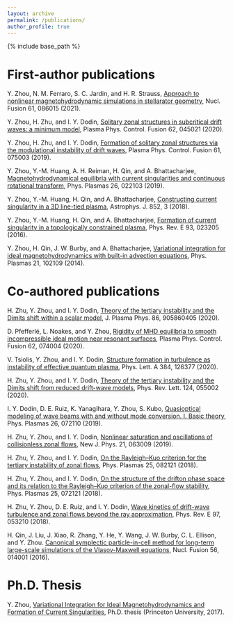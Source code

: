 ```yaml
---
layout: archive
permalink: /publications/
author_profile: true
---
```


{% include base_path %}

First-author publications
======
  Y. Zhou, N. M. Ferraro, S. C. Jardin, and H. R. Strauss, [Approach to nonlinear magnetohydrodynamic simulations in stellarator geometry](https://iopscience.iop.org/article/10.1088/1741-4326/ac0b35), Nucl. Fusion 61, 086015 (2021).

  Y. Zhou, H. Zhu, and I. Y. Dodin, [Solitary zonal structures in subcritical drift waves: a minimum model](https://iopscience.iop.org/article/10.1088/1361-6587/ab78f3), Plasma Phys. Control. Fusion 62, 045021 (2020).

  Y. Zhou, H. Zhu, and I. Y. Dodin, [Formation of solitary zonal structures via the modulational instability of drift waves](https://iopscience.iop.org/article/10.1088/1361-6587/ab16a8), Plasma Phys. Control. Fusion 61, 075003 (2019).

  Y. Zhou, Y.-M. Huang, A. H. Reiman, H. Qin, and A. Bhattacharjee, [Magnetohydrodynamical equilibria with current singularities and continuous rotational transform](http://aip.scitation.org/doi/10.1063/1.5068778), Phys. Plasmas 26, 022103 (2019).

  Y. Zhou, Y.-M. Huang, H. Qin, and A. Bhattacharjee, [Constructing current singularity in a 3D line-tied plasma](http://dx.doi.org/10.3847/1538-4357/aa9b84), Astrophys. J. 852, 3 (2018).

  Y. Zhou, Y.-M. Huang, H. Qin, and A. Bhattacharjee, [Formation of current singularity in a topologically constrained plasma](http://link.aps.org/doi/10.1103/PhysRevE.93.023205), Phys. Rev. E 93, 023205 (2016).

  Y. Zhou, H. Qin, J. W. Burby, and A. Bhattacharjee, [Variational integration for ideal magnetohydrodynamics
with built-in advection equations](http://aip.scitation.org/doi/10.1063/1.4897372), Phys. Plasmas 21, 102109 (2014).

Co-authored publications
======
  H. Zhu, Y. Zhou, and I. Y. Dodin, [Theory of the tertiary instability and the Dimits shift within a scalar model](https://www.cambridge.org/core/product/identifier/S0022377820000823/type/journal_article), J. Plasma Phys. 86, 905860405 (2020).

  D. Pfefferlé, L. Noakes, and Y. Zhou, [Rigidity of MHD equilibria to smooth incompressible ideal motion near resonant surfaces](https://iopscience.iop.org/article/10.1088/1361-6587/ab8ca3), Plasma Phys. Control. Fusion 62, 074004 (2020).

  V. Tsiolis, Y. Zhou, and I. Y. Dodin, [Structure formation in turbulence as instability of effective quantum plasma](https://doi.org/10.1016/j.physleta.2020.126377), Phys. Lett. A 384, 126377 (2020).

  H. Zhu, Y. Zhou, and I. Y. Dodin, [Theory of the tertiary instability and the Dimits shift from reduced drift-wave models](https://doi.org/10.1103/PhysRevLett.124.055002), Phys. Rev. Lett. 124, 055002 (2020).

  I. Y. Dodin, D. E. Ruiz, K. Yanagihara, Y. Zhou, S. Kubo, [Quasioptical modeling of wave beams with and without mode conversion. I. Basic theory](http://aip.scitation.org/doi/10.1063/1.5095076), Phys. Plasmas 26, 072110 (2019). 

  H. Zhu, Y. Zhou, and I. Y. Dodin, [Nonlinear saturation and oscillations of collisionless zonal flows](https://iopscience.iop.org/article/10.1088/1367-2630/ab2251), New J. Phys. 21, 063009 (2019).

  H. Zhu, Y. Zhou, and I. Y. Dodin, [On the Rayleigh–Kuo criterion for the tertiary instability of zonal flows](http://aip.scitation.org/doi/10.1063/1.5038859), Phys. Plasmas 25, 082121 (2018).

  H. Zhu, Y. Zhou, and I. Y. Dodin, [On the structure of the drifton phase space and its relation to the Rayleigh–Kuo criterion of the zonal-flow stability](http://aip.scitation.org/doi/10.1063/1.5039652), Phys. Plasmas 25, 072121 (2018).

  H. Zhu, Y. Zhou, D. E. Ruiz, and I. Y. Dodin, [Wave kinetics of drift-wave turbulence and zonal flows beyond the ray approximation](http://dx.doi.org/10.1103/PhysRevE.97.053210), Phys. Rev. E 97, 053210 (2018).

  H. Qin, J. Liu, J. Xiao, R. Zhang, Y. He, Y. Wang, J. W. Burby, C. L. Ellison, and Y. Zhou. [Canonical symplectic particle-in-cell method for long-term large-scale simulations of the Vlasov-Maxwell equations](http://dx.doi.org/10.1088/0029-5515/56/1/014001), Nucl. Fusion 56, 014001 (2016).

Ph.D. Thesis
======
  Y. Zhou, [Variational Integration for Ideal Magnetohydrodynamics and Formation of Current Singularities](http://arxiv.org/abs/1708.08523), Ph.D. thesis (Princeton University, 2017). 
